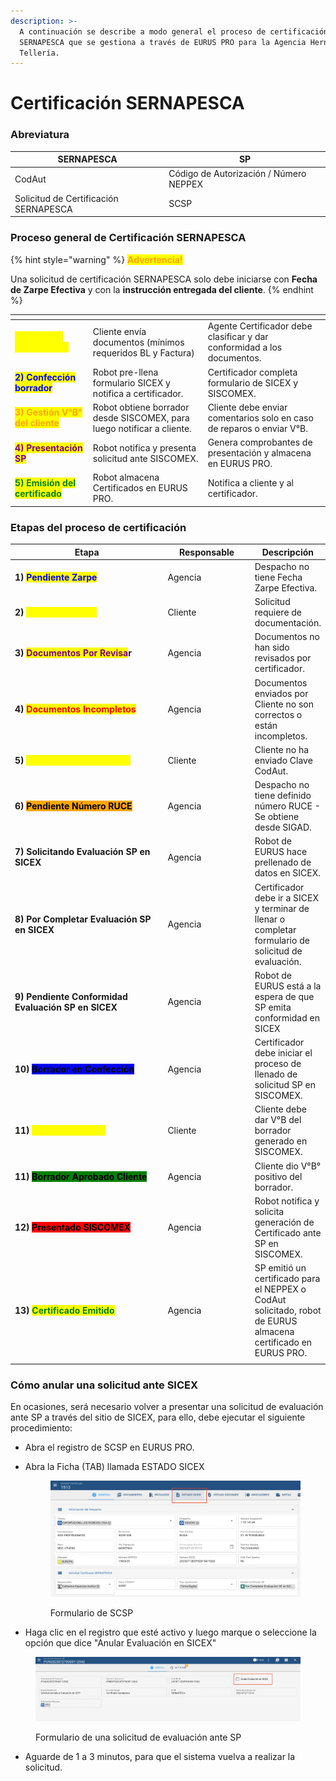 ```yaml
---
description: >-
  A continuación se describe a modo general el proceso de certificación
  SERNAPESCA que se gestiona a través de EURUS PRO para la Agencia Hernán
  Tellería.
---
```


# Certificación SERNAPESCA



### Abreviatura

| SERNAPESCA                            | SP                                     |
| ------------------------------------- | -------------------------------------- |
| CodAut                                | Código de Autorización / Número NEPPEX |
| Solicitud de Certificación SERNAPESCA | SCSP                                   |

### Proceso general de Certificación SERNAPESCA

{% hint style="warning" %}
<mark style="color:orange;">**Advertencia!**</mark>

Una solicitud de certificación SERNAPESCA solo debe iniciarse con **Fecha de Zarpe Efectiva** y con la **instrucción entregada del cliente**.
{% endhint %}



<table data-view="cards"><thead><tr><th></th><th></th><th></th></tr></thead><tbody><tr><td><mark style="color:yellow;"><strong>1) Revisión documentos</strong></mark></td><td>Cliente envía documentos (mínimos requeridos BL y Factura)</td><td>Agente Certificador debe clasificar y dar conformidad a los documentos.</td></tr><tr><td><mark style="color:blue;"><strong>2) Confección borrador</strong></mark></td><td>Robot pre-llena formulario SICEX y notifica a certificador.</td><td>Certificador completa formulario de SICEX y SISCOMEX.</td></tr><tr><td><mark style="color:orange;"><strong>3) Gestión V°B° del cliente</strong></mark></td><td>Robot obtiene borrador desde SISCOMEX, para luego notificar a cliente.</td><td>Cliente debe enviar comentarios solo en caso de reparos o enviar V°B.</td></tr><tr><td><mark style="color:purple;"><strong>4) Presentación SP</strong></mark></td><td>Robot notifica y presenta solicitud ante SISCOMEX.</td><td>Genera comprobantes de presentación y almacena en EURUS PRO.</td></tr><tr><td><mark style="color:green;"><strong>5) Emisión del certificado</strong></mark></td><td>Robot almacena Certificados en EURUS PRO.</td><td>Notifica a cliente y al certificador.</td></tr></tbody></table>

### Etapas del proceso de certificación



<table><thead><tr><th width="278.3333333333333">Etapa</th><th width="138">Responsable</th><th>Descripción</th></tr></thead><tbody><tr><td><strong>1) </strong><mark style="color:blue;"><strong>Pendiente Zarpe</strong></mark></td><td>Agencia</td><td>Despacho no tiene Fecha Zarpe Efectiva.</td></tr><tr><td><strong>2) </strong><mark style="color:yellow;"><strong>Sin Documentos</strong></mark></td><td>Cliente</td><td>Solicitud requiere de documentación.</td></tr><tr><td><strong>3) </strong><mark style="color:purple;"><strong>Documentos Por Revisa</strong></mark><strong>r</strong></td><td>Agencia</td><td>Documentos no han sido revisados por certificador.</td></tr><tr><td><strong>4) </strong><mark style="color:red;"><strong>Documentos Incompletos</strong></mark></td><td>Agencia</td><td>Documentos enviados por Cliente no son correctos o están incompletos.</td></tr><tr><td><strong>5) </strong><mark style="color:yellow;"><strong>Pendiente Clave CodAut</strong></mark></td><td>Cliente</td><td>Cliente no ha enviado Clave CodAut.</td></tr><tr><td><strong>6) </strong><mark style="background-color:orange;"><strong>Pendiente Número RUCE</strong></mark></td><td>Agencia</td><td>Despacho no tiene definido número RUCE - Se obtiene desde SIGAD.</td></tr><tr><td><strong>7) Solicitando Evaluación SP en SICEX</strong></td><td>Agencia</td><td>Robot de EURUS hace prellenado de datos en SICEX.</td></tr><tr><td><strong>8) Por Completar Evaluación SP en SICEX</strong></td><td>Agencia</td><td>Certificador debe ir a SICEX y terminar de llenar o completar formulario de solicitud de evaluación.</td></tr><tr><td><strong>9) Pendiente Conformidad Evaluación SP en SICEX</strong></td><td>Agencia</td><td>Robot de EURUS está a la espera de que SP emita conformidad en SICEX</td></tr><tr><td><strong>10) </strong><mark style="background-color:blue;"><strong>Borrador en Confección</strong></mark></td><td>Agencia</td><td>Certificador debe iniciar el proceso de llenado de solicitud SP en SISCOMEX.</td></tr><tr><td><strong>11) </strong><mark style="color:yellow;"><strong>Borrador en V°B°</strong></mark></td><td>Cliente</td><td>Cliente debe dar V°B del borrador generado en SISCOMEX.</td></tr><tr><td><strong>11) </strong><mark style="background-color:green;"><strong>Borrador Aprobado Cliente</strong></mark></td><td>Agencia</td><td>Cliente dio V°B° positivo del borrador.</td></tr><tr><td><strong>12) </strong><mark style="background-color:red;"><strong>Presentado SISCOMEX</strong></mark></td><td>Agencia</td><td>Robot notifica y solicita generación de Certificado ante SP en SISCOMEX.</td></tr><tr><td><strong>13) </strong><mark style="color:green;"><strong>Certificado Emitido</strong></mark></td><td>Agencia</td><td>SP emitió un certificado para el NEPPEX o CodAut solicitado, robot de EURUS almacena certificado en EURUS PRO.</td></tr><tr><td></td><td></td><td></td></tr></tbody></table>



### Cómo anular una solicitud ante SICEX

En ocasiones, será necesario volver a presentar una solicitud de evaluación ante SP a través del sitio de SICEX, para ello, debe ejecutar el siguiente procedimiento:

* Abra el registro de SCSP en EURUS PRO.
*   Abra la Ficha (TAB) llamada ESTADO SICEX&#x20;

    <figure><img src="../.gitbook/assets/image (2).png" alt=""><figcaption><p>Formulario de SCSP</p></figcaption></figure>
* Haga clic en el registro que esté activo y luego marque o seleccione la opción que dice "Anular Evaluación en SICEX"

<figure><img src="../.gitbook/assets/image (3).png" alt=""><figcaption><p>Formulario de una solicitud de evaluación ante SP</p></figcaption></figure>

* Aguarde de 1 a 3 minutos, para que el sistema vuelva a realizar la solicitud.

